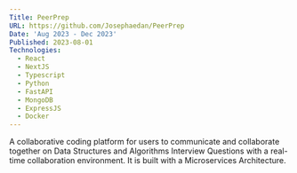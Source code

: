 ```yaml
---
Title: PeerPrep
URL: https://github.com/Josephaedan/PeerPrep
Date: 'Aug 2023 - Dec 2023'
Published: 2023-08-01
Technologies:
  - React
  - NextJS
  - Typescript
  - Python
  - FastAPI
  - MongoDB
  - ExpressJS
  - Docker
---
```


A collaborative coding platform for users to communicate and collaborate together on Data Structures and Algorithms Interview Questions with a real-time collaboration environment. It is built with a Microservices Architecture.
